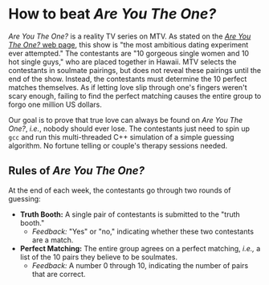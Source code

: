 # How to beat *Are You The One?*
*Are You The One?* is a reality TV series on MTV. As stated on the [*Are You The One?* web page](http://www.mtv.com/shows/are-you-the-one), this show is "the most ambitious dating experiment ever attempted." The contestants are "10 gorgeous single women and 10 hot single guys," who are placed together in Hawaii. MTV selects the contestants in soulmate pairings, but does not reveal these pairings until the end of the show. Instead, the contestants must determine the 10 perfect matches themselves. As if letting love slip through one's fingers weren't scary enough, failing to find the perfect matching causes the entire group to forgo one million US dollars.

Our goal is to prove that true love can always be found on *Are You The One?*, *i.e.*, nobody should ever lose. The contestants just need to spin up ```gcc``` and run this multi-threaded C++ simulation of a simple guessing algorithm. No fortune telling or couple's therapy sessions needed.

## Rules of *Are You The One?*
At the end of each week, the contestants go through two rounds of guessing:
  * **Truth Booth:** A single pair of contestants is submitted to the "truth booth."
     * *Feedback:* "Yes" or "no," indicating whether these two contestants are a match. 
  * **Perfect Matching:** The entire group agrees on a perfect matching, *i.e.,* a list of the 10 pairs they believe to be soulmates.
    * *Feedback:* A number 0 through 10, indicating the number of pairs that are correct.
